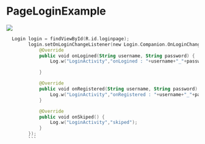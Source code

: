 # PageLoginExample


[![](https://jitpack.io/v/maliasgharm/PageLoginExample.svg)](https://jitpack.io/#maliasgharm/PageLoginExample)

```kotlin
  Login login = findViewById(R.id.loginpage);
        login.setOnLoginChangeListener(new Login.Companion.OnLoginChangeListener() {
            @Override
            public void onLogined(String username, String password) {
                Log.w("LoginActivity","onLogined : "+username+"_"+password);

            }

            @Override
            public void onRegistered(String username, String password) {
                Log.w("LoginActivity","onRegistered : "+username+"_"+password);
            }

            @Override
            public void onSkiped() {
                Log.w("LoginActivity","skiped");
            }
        });
        ```
